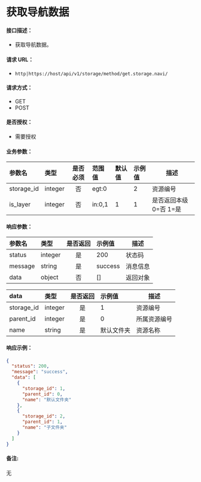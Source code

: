 # 获取导航数据

#### 接口描述：
- 获取导航数据。

#### 请求 URL：
- `http|https://host/api/v1/storage/method/get.storage.navi/`

#### 请求方式：
- GET
- POST

#### 是否授权：
- 需要授权

#### 业务参数：
|参数名|类型|是否必须|范围值|默认值|示例值|描述|
|:----|:---|:---:|:-----|:-----|:-----|-----|
|storage_id |integer |否 |egt:0 | |2 |资源编号 |
|is_layer |integer |否 |in:0,1 |1 |1 |是否返回本级 0=否 1=是 |

#### 响应参数：
|参数名|类型|是否返回|示例值|描述|
|:-----|:-----|:---:|:-----|-----|
|status |integer |是 |200 |状态码 |
|message |string |是 |success |消息信息 |
|data |object |否 |[] |返回对象 |

|data|类型|是否返回|示例值|描述|
|:-----|:-----|:---:|:-----|-----|
|storage_id |integer |是 |1 |资源编号 |
|parent_id |integer |是 |0 |所属资源编号 |
|name |string |是 |默认文件夹 |资源名称 |

#### 响应示例：
```json
{
  "status": 200,
  "message": "success",
  "data": [
    {
      "storage_id": 1,
      "parent_id": 0,
      "name": "默认文件夹"
    },
    {
      "storage_id": 2,
      "parent_id": 1,
      "name": "子文件夹"
    }
  ]
}
```

#### 备注:
无